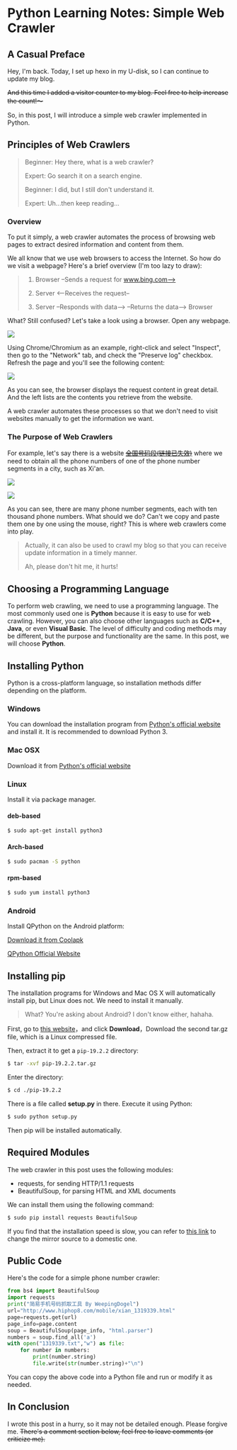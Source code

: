 # Python Learning Notes: Simple Web Crawler


<!--more-->
## A Casual Preface

Hey, I'm back. Today, I set up hexo in my U-disk, so I can continue to update my blog.

~~And this time I added a visitor counter to my blog. Feel free to help increase the count!～~~

So, in this post, I will introduce a simple web crawler implemented in Python.

## Principles of Web Crawlers
>
> Beginner: Hey there, what is a web crawler?
>
> Expert: Go search it on a search engine.
>
> Beginner: I did, but I still don't understand it.
>
> Expert: Uh...then keep reading...

### Overview

To put it simply, a web crawler automates the process of browsing web pages to extract desired information and content from them.

We all know that we use web browsers to access the Internet. So how do we visit a webpage? Here's a brief overview (I'm too lazy to draw):

>
> 1. Browser –Sends a request for www.bing.com–>
>
> 2. Server <–Receives the request–
>
> 3. Server –Responds with data–> –Returns the data–> Browser
>
What? Still confused? Let's take a look using a browser. Open any webpage.

![](/img/截图_2019-08-13_01-05-37.png)

Using Chrome/Chromium as an example, right-click and select "Inspect", then go to the "Network" tab, and check the "Preserve log" checkbox. Refresh the page and you'll see the following content:

![](/img/截图_2019-08-13_01-12-19.png)

As you can see, the browser displays the request content in great detail. And the left lists are the contents you retrieve from the website.

A web crawler automates these processes so that we don't need to visit websites manually to get the information we want.

### The Purpose of Web Crawlers

For example, let's say there is a website ~~[全国号码段(链接已失效)](http://www.hiphop8.com/)~~ where we need to obtain all the phone numbers of one of the phone number segments in a city, such as Xi'an.

![](/img/截图_2019-08-13_01-18-42.png)

![](/img/截图_2019-08-13_01-20-17.png)

As you can see, there are many phone number segments, each with ten thousand phone numbers. What should we do? Can't we copy and paste them one by one using the mouse, right? This is where web crawlers come into play.

> Actually, it can also be used to crawl my blog so that you can receive update information in a timely manner.
>
> Ah, please don't hit me, it hurts!

## Choosing a Programming Language

To perform web crawling, we need to use a programming language. The most commonly used one is **Python** because it is easy to use for web crawling. However, you can also choose other languages such as **C/C++**, **Java**, or even **Visual Basic**. The level of difficulty and coding methods may be different, but the purpose and functionality are the same. In this post, we will choose **Python**.
## Installing Python

Python is a cross-platform language, so installation methods differ depending on the platform.

### Windows

You can download the installation program from [Python's official website](https://www.python.org/) and install it. It is recommended to download Python 3.

### Mac OSX

Download it from [Python's official website](https://www.python.org/)

### Linux

Install it via package manager.

#### deb-based

```bash
$ sudo apt-get install python3
```
#### Arch-based
```bash
$ sudo pacman -S python
```
#### rpm-based
```bash
$ sudo yum install python3
```
### Android

Install QPython on the Android platform:

[Download it from Coolapk](https://www.coolapk.com/apk/com.hipipal.qpy3)

[QPython Official Website](https://www.qpython.com/)

## Installing pip

The installation programs for Windows and Mac OS X will automatically install pip, but Linux does not. We need to install it manually.

> What? You're asking about Android? I don't know either, hahaha.

First, go to [this website](https://pypi.org/project/pip/#files)，and click **Download**，Download the second tar.gz file, which is a Linux compressed file.

Then, extract it to get a `pip-19.2.2` directory:
```bash
$ tar -xvf pip-19.2.2.tar.gz
```
Enter the directory:
```bash
$ cd ./pip-19.2.2
```
There is a file called **setup.py** in there. Execute it using Python:
```bash
$ sudo python setup.py
```

Then pip will be installed automatically.

## Required Modules

The web crawler in this post uses the following modules:

* requests, for sending HTTP/1.1 requests
* BeautifulSoup, for parsing HTML and XML documents

We can install them using the following command:

```bash
$ sudo pip install requests BeautifulSoup
```

If you find that the installation speed is slow, you can refer to [this link](https://www.cnblogs.com/microman/p/6107879.html) to change the mirror source to a domestic one.

## Public Code

Here's the code for a simple phone number crawler:

```python
from bs4 import BeautifulSoup
import requests
print("简易手机号码抓取工具 By WeepingDogel")
url="http://www.hiphop8.com/mobile/xian_1319339.html"
page=requests.get(url)
page_info=page.content
soup = BeautifulSoup(page_info, "html.parser")
numbers = soup.find_all('a')
with open("1319339.txt","w") as file:
    for number in numbers:
        print(number.string)
        file.write(str(number.string)+"\n")
```

You can copy the above code into a Python file and run or modify it as needed.

## In Conclusion

I wrote this post in a hurry, so it may not be detailed enough. Please forgive me. ~~There's a comment section below, feel free to leave comments (or criticize me).~~
